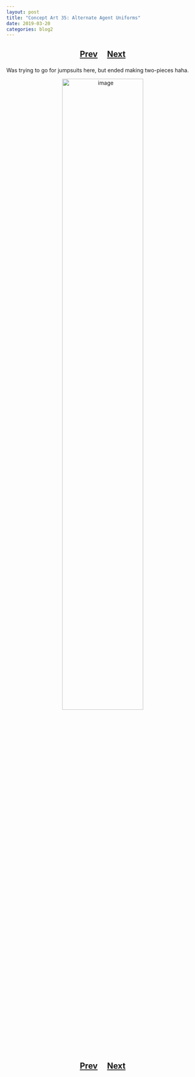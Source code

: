 ```yaml
---
layout: post
title: "Concept Art 35: Alternate Agent Uniforms"
date: 2019-03-20
categories: blog2
---
```


<h2>
  <p style="text-align:center;">
    <a href="/wingsofthechorus/archive/2019/03/19/conceptart34">Prev</a>
    &nbsp;&nbsp;&nbsp;
    <a href="/wingsofthechorus/archive/2019/03/20/conceptart36">Next</a>
  </p>
</h2>

Was trying to go for jumpsuits here, but ended making two-pieces haha.

<p style="text-align:center;">
  <img src="/wingsofthechorus/images/conceptart/ca35.png" width="65%" alt="image"/>
</p>

<h2>
  <p style="text-align:center;">
    <a href="/wingsofthechorus/archive/2019/03/19/conceptart34">Prev</a>
    &nbsp;&nbsp;&nbsp;
    <a href="/wingsofthechorus/archive/2019/03/20/conceptart36">Next</a>
  </p>
</h2>

